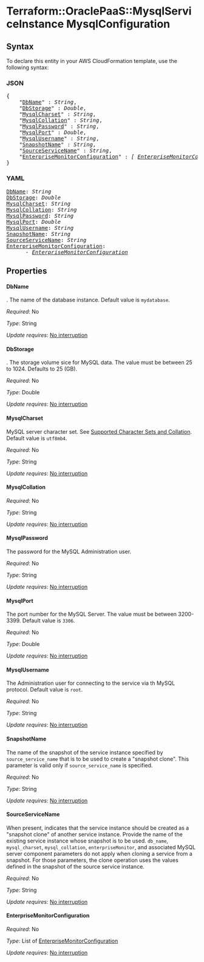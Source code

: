 # Terraform::OraclePaaS::MysqlServiceInstance MysqlConfiguration

## Syntax

To declare this entity in your AWS CloudFormation template, use the following syntax:

### JSON

<pre>
{
    "<a href="#dbname" title="DbName">DbName</a>" : <i>String</i>,
    "<a href="#dbstorage" title="DbStorage">DbStorage</a>" : <i>Double</i>,
    "<a href="#mysqlcharset" title="MysqlCharset">MysqlCharset</a>" : <i>String</i>,
    "<a href="#mysqlcollation" title="MysqlCollation">MysqlCollation</a>" : <i>String</i>,
    "<a href="#mysqlpassword" title="MysqlPassword">MysqlPassword</a>" : <i>String</i>,
    "<a href="#mysqlport" title="MysqlPort">MysqlPort</a>" : <i>Double</i>,
    "<a href="#mysqlusername" title="MysqlUsername">MysqlUsername</a>" : <i>String</i>,
    "<a href="#snapshotname" title="SnapshotName">SnapshotName</a>" : <i>String</i>,
    "<a href="#sourceservicename" title="SourceServiceName">SourceServiceName</a>" : <i>String</i>,
    "<a href="#enterprisemonitorconfiguration" title="EnterpriseMonitorConfiguration">EnterpriseMonitorConfiguration</a>" : <i>[ <a href="mysqlconfiguration-enterprisemonitorconfiguration.md">EnterpriseMonitorConfiguration</a>, ... ]</i>
}
</pre>

### YAML

<pre>
<a href="#dbname" title="DbName">DbName</a>: <i>String</i>
<a href="#dbstorage" title="DbStorage">DbStorage</a>: <i>Double</i>
<a href="#mysqlcharset" title="MysqlCharset">MysqlCharset</a>: <i>String</i>
<a href="#mysqlcollation" title="MysqlCollation">MysqlCollation</a>: <i>String</i>
<a href="#mysqlpassword" title="MysqlPassword">MysqlPassword</a>: <i>String</i>
<a href="#mysqlport" title="MysqlPort">MysqlPort</a>: <i>Double</i>
<a href="#mysqlusername" title="MysqlUsername">MysqlUsername</a>: <i>String</i>
<a href="#snapshotname" title="SnapshotName">SnapshotName</a>: <i>String</i>
<a href="#sourceservicename" title="SourceServiceName">SourceServiceName</a>: <i>String</i>
<a href="#enterprisemonitorconfiguration" title="EnterpriseMonitorConfiguration">EnterpriseMonitorConfiguration</a>: <i>
      - <a href="mysqlconfiguration-enterprisemonitorconfiguration.md">EnterpriseMonitorConfiguration</a></i>
</pre>

## Properties

#### DbName

. The name of the database instance. Default value is `mydatabase`.

_Required_: No

_Type_: String

_Update requires_: [No interruption](https://docs.aws.amazon.com/AWSCloudFormation/latest/UserGuide/using-cfn-updating-stacks-update-behaviors.html#update-no-interrupt)

#### DbStorage

. The storage volume sice for MySQL data. The value must be between 25 to 1024. Defaults to 25 (GB).

_Required_: No

_Type_: Double

_Update requires_: [No interruption](https://docs.aws.amazon.com/AWSCloudFormation/latest/UserGuide/using-cfn-updating-stacks-update-behaviors.html#update-no-interrupt)

#### MysqlCharset

MySQL server character set. See [Supported Character Sets and Collation](http://dev.mysql.com/doc/en/charset-charsets.html). Default value is `utf8mb4`.

_Required_: No

_Type_: String

_Update requires_: [No interruption](https://docs.aws.amazon.com/AWSCloudFormation/latest/UserGuide/using-cfn-updating-stacks-update-behaviors.html#update-no-interrupt)

#### MysqlCollation

_Required_: No

_Type_: String

_Update requires_: [No interruption](https://docs.aws.amazon.com/AWSCloudFormation/latest/UserGuide/using-cfn-updating-stacks-update-behaviors.html#update-no-interrupt)

#### MysqlPassword

The password for the MySQL Administration user.

_Required_: No

_Type_: String

_Update requires_: [No interruption](https://docs.aws.amazon.com/AWSCloudFormation/latest/UserGuide/using-cfn-updating-stacks-update-behaviors.html#update-no-interrupt)

#### MysqlPort

The port number for the MySQL Server. The value must be between 3200-3399. Default value is `3306`.

_Required_: No

_Type_: Double

_Update requires_: [No interruption](https://docs.aws.amazon.com/AWSCloudFormation/latest/UserGuide/using-cfn-updating-stacks-update-behaviors.html#update-no-interrupt)

#### MysqlUsername

The Administration user for connecting to the service via th MySQL protocol. Default value is `root`.

_Required_: No

_Type_: String

_Update requires_: [No interruption](https://docs.aws.amazon.com/AWSCloudFormation/latest/UserGuide/using-cfn-updating-stacks-update-behaviors.html#update-no-interrupt)

#### SnapshotName

The name of the snapshot of the service instance specified by `source_service_name` that is to be used to create a "snapshot clone". This parameter is valid only if `source_service_name` is specified.

_Required_: No

_Type_: String

_Update requires_: [No interruption](https://docs.aws.amazon.com/AWSCloudFormation/latest/UserGuide/using-cfn-updating-stacks-update-behaviors.html#update-no-interrupt)

#### SourceServiceName

When present, indicates that the service instance should be created as a "snapshot clone" of another service instance. Provide the name of the existing service instance whose snapshot is to be used. `db_name`, `mysql_charset`, `mysql_collation`, `enterpriseMonitor`, and associated MySQL server component parameters do not apply when cloning a service from a snapshot. For those parameters, the clone operation uses the values defined in the snapshot of the source service instance.

_Required_: No

_Type_: String

_Update requires_: [No interruption](https://docs.aws.amazon.com/AWSCloudFormation/latest/UserGuide/using-cfn-updating-stacks-update-behaviors.html#update-no-interrupt)

#### EnterpriseMonitorConfiguration

_Required_: No

_Type_: List of <a href="mysqlconfiguration-enterprisemonitorconfiguration.md">EnterpriseMonitorConfiguration</a>

_Update requires_: [No interruption](https://docs.aws.amazon.com/AWSCloudFormation/latest/UserGuide/using-cfn-updating-stacks-update-behaviors.html#update-no-interrupt)

